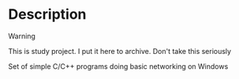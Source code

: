# Description

> [!WARNING]
> This is study project. I put it here to archive. Don't take this seriously

Set of simple C/C++ programs doing basic networking on Windows
